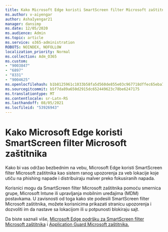 ```yaml
---
title: Kako Microsoft Edge koristi SmartScreen filter Microsoft zaštitnika?
ms.author: v-aiyengar
author: AshaIyengar21
manager: dansimp
ms.date: 12/05/2020
ms.audience: Admin
ms.topic: article
ms.service: o365-administration
ROBOTS: NOINDEX, NOFOLLOW
localization_priority: Normal
ms.collection: Adm_O365
ms.custom:
- "9003847"
- "6897"
- "8331"
- "9004625"
ms.openlocfilehash: b1b8125961c1033b58fa5d560de855e03c967718dffec65eba7ac59a66cd3f6e
ms.sourcegitcommit: b5f7da89a650d2915dc652449623c78be6247175
ms.translationtype: MT
ms.contentlocale: sr-Latn-RS
ms.lasthandoff: 08/05/2021
ms.locfileid: "53926943"
---
```

# <a name="how-microsoft-edge-uses-microsoft-defender-smartscreen"></a>Kako Microsoft Edge koristi SmartScreen filter Microsoft zaštitnika

Kako bi vas održao bezbednim na vebu, Microsoft Edge koristi SmartScreen filter Microsoft zaštitnika kao sistem ranog upozorenja za veb lokacije koje utiču na phishing napade i distribuiraju malver preko fokusiranih napada.

Korisnici mogu da SmartScreen filter Microsoft zaštitnika pomoću smernica grupe, Microsoft Intune ili upravljanja mobilnim uređajima (MDM) postavkama. U zavisnosti od toga kako ste podesili SmartScreen filter Microsoft zaštitnika, možete korisnicima prikazati stranicu upozorenja i dozvoliti im da nastave sa lokacijom ili u potpunosti blokiraju sajt.

Da biste saznali više, [Microsoft Edge podršku za SmartScreen filter Microsoft zaštitnika](https://go.microsoft.com/fwlink/?linkid=2133081) i [Application Guard Microsoft zaštitnika.](https://go.microsoft.com/fwlink/?linkid=2132839)